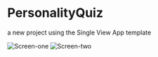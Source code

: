 # PersonalityQuiz

a new project using the Single View App template

![Screen-one](Documentation/readme-one.png)
![Screen-two](Documentation/readme-two.png)
